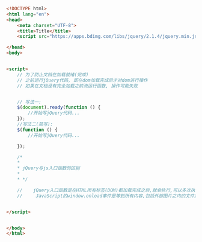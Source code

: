
<BlogInfo id="530" title="3.文档就绪事件" author="白日梦想猿" pv=0 read_times=0 pre_cost_time=0分34秒 category="jQuery学习" tag_list="['jQuery学习']" create_time="2021.09.07 17:10:51" update_time="2021.09.07 17:28:33" />

```html
<!DOCTYPE html>
<html lang="en">
<head>
    <meta charset="UTF-8">
    <title>Title</title>
    <script src="https://apps.bdimg.com/libs/jquery/2.1.4/jquery.min.js"></script>

</head>
<body>


<script>
    // 为了防止文档在加载就绪(完成)
    // 之前运行jQuery代码, 即在dom加载完成后才对dom进行操作
    // 如果在文档没有完全加载之前流运行函数, 操作可能失败


    // 写法一:
    $(document).ready(function () {
        //开始写jQuery代码...
    });
    //写法二(简写):
    $(function () {
        //开始写jQuery代码...

    });

    /*
    *
    * jQuery与js入口函数的区别
    *
    * */

    //    jQuery入口函数是在HTML所有标签(DOM)都加载完成之后,就会执行,可以多次执行,第N次都不会被上次覆盖
    //     JavaScript的window.onload事件是等到所有内容,包括外部图片之内的文件加载完毕后才会执行.且只执行一次,且会覆盖前一次的内容


</script>


</body>
</html>
```
